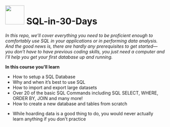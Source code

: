 # <img src="https://media.giphy.com/media/EK5nB6wQKKN86j7GWx/giphy.gif" width="60"> SQL-in-30-Days 

*In this repo, we’ll cover everything you need to be proficient enough to comfortably use SQL in your applications or in performing data analysis. And the good news is, there are hardly any prerequisites to get started—you don’t have to have previous coding skills, you just need a computer and I’ll help you get your first database up and running.*

**In this course you'll learn**

- How to setup a SQL Database
- Why and when it’s best to use SQL
- How to import and export large datasets
- Over 20 of the basic SQL Commands including SQL SELECT, WHERE, ORDER BY, JOIN and many more! 
- How to create a new database and tables from scratch
 * While hoarding data is a good thing to do, you would never actually learn anything if you don't practice
 

